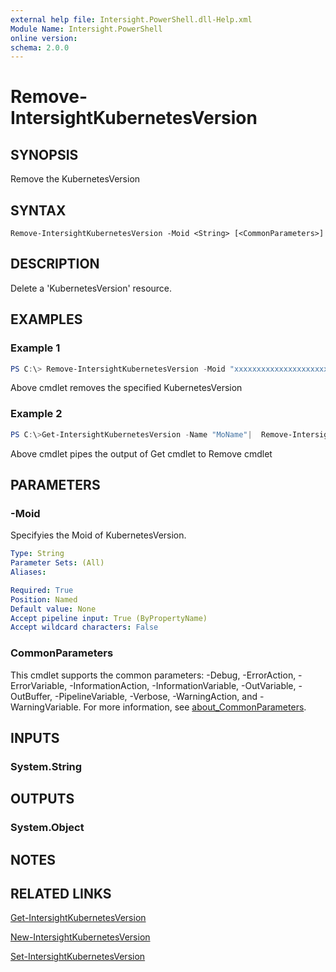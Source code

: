 ```yaml
---
external help file: Intersight.PowerShell.dll-Help.xml
Module Name: Intersight.PowerShell
online version:
schema: 2.0.0
---
```


# Remove-IntersightKubernetesVersion

## SYNOPSIS
Remove the KubernetesVersion

## SYNTAX

```
Remove-IntersightKubernetesVersion -Moid <String> [<CommonParameters>]
```

## DESCRIPTION
Delete a &apos;KubernetesVersion&apos; resource.

## EXAMPLES

### Example 1
```powershell
PS C:\> Remove-IntersightKubernetesVersion -Moid "xxxxxxxxxxxxxxxxxxxxxxxxxxx"
```
Above cmdlet removes the specified KubernetesVersion 

### Example 2
```powershell
PS C:\>Get-IntersightKubernetesVersion -Name "MoName"|  Remove-IntersightKubernetesVersion
```
Above cmdlet pipes the output of Get cmdlet to Remove cmdlet

## PARAMETERS

### -Moid
Specifyies the Moid of KubernetesVersion.

```yaml
Type: String
Parameter Sets: (All)
Aliases:

Required: True
Position: Named
Default value: None
Accept pipeline input: True (ByPropertyName)
Accept wildcard characters: False
```

### CommonParameters
This cmdlet supports the common parameters: -Debug, -ErrorAction, -ErrorVariable, -InformationAction, -InformationVariable, -OutVariable, -OutBuffer, -PipelineVariable, -Verbose, -WarningAction, and -WarningVariable. For more information, see [about_CommonParameters](http://go.microsoft.com/fwlink/?LinkID=113216).

## INPUTS

### System.String

## OUTPUTS

### System.Object
## NOTES

## RELATED LINKS

[Get-IntersightKubernetesVersion](./Get-IntersightKubernetesVersion.md)

[New-IntersightKubernetesVersion](./New-IntersightKubernetesVersion.md)

[Set-IntersightKubernetesVersion](./Set-IntersightKubernetesVersion.md)

